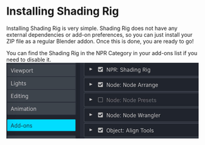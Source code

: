 # Installing Shading Rig

Installing Shading Rig is very simple. Shading Rig does not have any external dependencies or add-on preferences, so you can just install your ZIP file as a regular Blender addon. Once this is done, you are ready to go!

You can find the Shading Rig in the NPR Category in your add-ons list if you need to disable it. ![NPR category](img/sr/shading-rig-in-addons-list.jpeg)